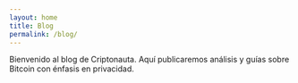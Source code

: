 ```yaml
---
layout: home
title: Blog
permalink: /blog/
---
```


Bienvenido al blog de Criptonauta. Aquí publicaremos análisis y guías sobre Bitcoin con énfasis en privacidad.
